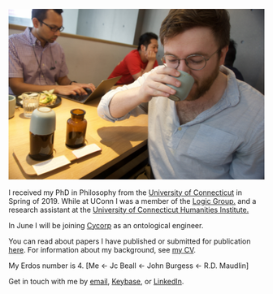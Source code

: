 ![imageofme](cuppingroomjared.jpg)

I received my PhD in Philosophy from the [University of Connecticut](https://philosophy.uconn.edu) in Spring of 2019. While at UConn I was a member of the [Logic Group.](https://logic.uconn.edu) and a research assistant at the [University of Connecticut Humanities Institute.](https://humanities.uconn.edu/)
 
In June I will be joining [Cycorp](https://cyc.com) as an ontological engineer. 

You can read about papers I have published or submitted for publication [here](papers). For information about my background, see [my CV](Academic_CV.pdf).

My Erdos number is 4. [Me <- Jc Beall <- John Burgess <- R.D. Maudlin]

Get in touch with me by [email](mailto:jaredhenderson@tuta.io), [Keybase](https://keybase.io/jhen), or [LinkedIn](https://www.linkedin.com/in/jared-henderson-66b9a0162/).
